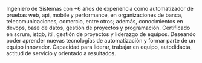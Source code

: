 Ingeniero de Sistemas con +6 años de experiencia como automatizador de pruebas web, api, mobile y performance, en organizaciones de banca, telecomunicaciones, comercio, entre otros; además, conocimientos en devops, base de datos, gestión de proyectos y programación. Certificado en scrum, istqb, itil, gestión de proyectos y liderazgo de equipos. Deseando poder aprender nuevas tecnologías de automatización y formar parte de un equipo innovador. Capacidad para liderar, trabajar en equipo, autodidacta, actitud de servicio y orientado a resultados.
